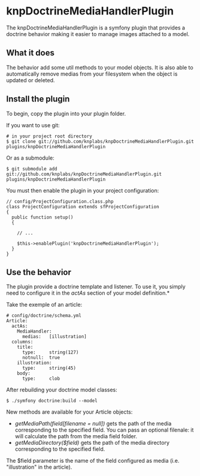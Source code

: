 knpDoctrineMediaHandlerPlugin
=============================

The knpDoctrineMediaHandlerPlugin is a symfony plugin that provides a doctrine behavior making it easier to manage images attached to a model.

What it does
------------

The behavior add some util methods to your model objects. It is also able to automatically remove medias from your filesystem when the object is updated or deleted.

Install the plugin
------------------

To begin, copy the plugin into your plugin folder.

If you want to use git:

    # in your project root directory
    $ git clone git://github.com/knplabs/knpDoctrineMediaHandlerPlugin.git plugins/knpDoctrineMediaHandlerPlugin

Or as a submodule:

    $ git submodule add git://github.com/knplabs/knpDoctrineMediaHandlerPlugin.git plugins/knpDoctrineMediaHandlerPlugin

You must then enable the plugin in your project configuration:

    // config/ProjectConfiguration.class.php
    class ProjectConfiguration extends sfProjectConfiguration
    {
      public function setup()
      {

        // ...

        $this->enablePlugin('knpDoctrineMediaHandlerPlugin');
      }
    }

Use the behavior
----------------

The plugin provide a doctrine template and listener. To use it, you simply need to configure it in the *actAs* section of your model definition.*

Take the exemple of an article:

    # config/doctrine/schema.yml
    Article:
      actAs:
        MediaHandler:
          medias:   [illustration]
      columns:
        title:
          type:     string(127)
          notnull:  true
        illustration:
          type:     string(45)
        body:
          type:     clob

After rebuilding your doctrine model classes:

    $ ./symfony doctrine:build --model

New methods are available for your Article objects:

  * *getMediaPath($field [$filename = null])* gets the path of the media corresponding to the specified field. You can pass an optional filenale: it will calculate the path from the media field folder.
  * *getMediaDirectory($field)* gets the path of the media directory corresponding to the specified field.

The $field parameter is the name of the field configured as media (i.e. "illustration" in the article).
